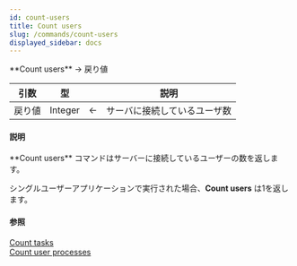```yaml
---
id: count-users
title: Count users
slug: /commands/count-users
displayed_sidebar: docs
---
```


<!--REF #_command_.Count users.Syntax-->**Count users**  -> 戻り値<!-- END REF-->
<!--REF #_command_.Count users.Params-->
| 引数 | 型 |  | 説明 |
| --- | --- | --- | --- |
| 戻り値 | Integer | &#8592; | サーバに接続しているユーザ数 |

<!-- END REF-->

#### 説明 

<!--REF #_command_.Count users.Summary-->**Count users** コマンドはサーバーに接続しているユーザーの数を返します。<!-- END REF-->

シングルユーザーアプリケーションで実行された場合、**Count users** は1を返します。

#### 参照 

[Count tasks](count-tasks.md)  
[Count user processes](count-user-processes.md)  